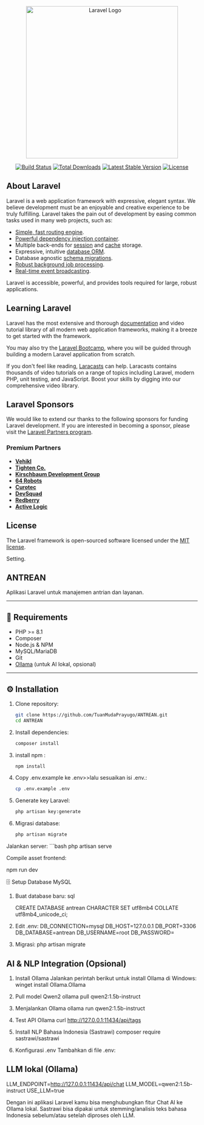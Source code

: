 <p align="center"><a href="https://laravel.com" target="_blank"><img src="https://raw.githubusercontent.com/laravel/art/master/logo-lockup/5%20SVG/2%20CMYK/1%20Full%20Color/laravel-logolockup-cmyk-red.svg" width="400" alt="Laravel Logo"></a></p>

<p align="center">
<a href="https://github.com/laravel/framework/actions"><img src="https://github.com/laravel/framework/workflows/tests/badge.svg" alt="Build Status"></a>
<a href="https://packagist.org/packages/laravel/framework"><img src="https://img.shields.io/packagist/dt/laravel/framework" alt="Total Downloads"></a>
<a href="https://packagist.org/packages/laravel/framework"><img src="https://img.shields.io/packagist/v/laravel/framework" alt="Latest Stable Version"></a>
<a href="https://packagist.org/packages/laravel/framework"><img src="https://img.shields.io/packagist/l/laravel/framework" alt="License"></a>
</p>

## About Laravel

Laravel is a web application framework with expressive, elegant syntax. We believe development must be an enjoyable and creative experience to be truly fulfilling. Laravel takes the pain out of development by easing common tasks used in many web projects, such as:

- [Simple, fast routing engine](https://laravel.com/docs/routing).
- [Powerful dependency injection container](https://laravel.com/docs/container).
- Multiple back-ends for [session](https://laravel.com/docs/session) and [cache](https://laravel.com/docs/cache) storage.
- Expressive, intuitive [database ORM](https://laravel.com/docs/eloquent).
- Database agnostic [schema migrations](https://laravel.com/docs/migrations).
- [Robust background job processing](https://laravel.com/docs/queues).
- [Real-time event broadcasting](https://laravel.com/docs/broadcasting).

Laravel is accessible, powerful, and provides tools required for large, robust applications.

## Learning Laravel

Laravel has the most extensive and thorough [documentation](https://laravel.com/docs) and video tutorial library of all modern web application frameworks, making it a breeze to get started with the framework.

You may also try the [Laravel Bootcamp](https://bootcamp.laravel.com), where you will be guided through building a modern Laravel application from scratch.

If you don't feel like reading, [Laracasts](https://laracasts.com) can help. Laracasts contains thousands of video tutorials on a range of topics including Laravel, modern PHP, unit testing, and JavaScript. Boost your skills by digging into our comprehensive video library.

## Laravel Sponsors

We would like to extend our thanks to the following sponsors for funding Laravel development. If you are interested in becoming a sponsor, please visit the [Laravel Partners program](https://partners.laravel.com).

### Premium Partners

- **[Vehikl](https://vehikl.com)**
- **[Tighten Co.](https://tighten.co)**
- **[Kirschbaum Development Group](https://kirschbaumdevelopment.com)**
- **[64 Robots](https://64robots.com)**
- **[Curotec](https://www.curotec.com/services/technologies/laravel)**
- **[DevSquad](https://devsquad.com/hire-laravel-developers)**
- **[Redberry](https://redberry.international/laravel-development)**
- **[Active Logic](https://activelogic.com)**

<!-- ## Contributing

Thank you for considering contributing to the Laravel framework! The contribution guide can be found in the [Laravel documentation](https://laravel.com/docs/contributions). -->

<!-- ## Code of Conduct

In order to ensure that the Laravel community is welcoming to all, please review and abide by the [Code of Conduct](https://laravel.com/docs/contributions#code-of-conduct). -->

<!-- ## Security Vulnerabilities

If you discover a security vulnerability within Laravel, please send an e-mail to Taylor Otwell via [taylor@laravel.com](mailto:taylor@laravel.com). All security vulnerabilities will be promptly addressed. -->

## License

The Laravel framework is open-sourced software licensed under the [MIT license](https://opensource.org/licenses/MIT).

Setting.
## ANTREAN

Aplikasi Laravel untuk manajemen antrian dan layanan.

---

## 🚀 Requirements
- PHP >= 8.1
- Composer
- Node.js & NPM
- MySQL/MariaDB
- Git
- [Ollama](https://ollama.ai) (untuk AI lokal, opsional)

---

## ⚙️ Installation

1. Clone repository:
   ```bash
   git clone https://github.com/TuanMudaPrayugo/ANTREAN.git
   cd ANTREAN

2. Install dependencies:
    ```bash
    composer install

3. install npm :
    ```bash
    npm install
    
3. Copy .env.example ke .env>>lalu sesuaikan isi .env.: 
    ```bash
    cp .env.example .env
    

4. Generate key Laravel:
    ```bash
    php artisan key:generate

5. Migrasi database:
    ```bash
    php artisan migrate

Jalankan server:
    ```bash
    php artisan serve
    
Compile asset frontend:

npm run dev

🗄️ Setup Database MySQL
1. Buat database baru:
    sql

    CREATE DATABASE antrean CHARACTER SET utf8mb4 COLLATE utf8mb4_unicode_ci;

2. Edit .env:
    DB_CONNECTION=mysql
    DB_HOST=127.0.0.1
    DB_PORT=3306
    DB_DATABASE=antrean
    DB_USERNAME=root
    DB_PASSWORD=

3. Migrasi:
    php artisan migrate


## AI & NLP Integration (Opsional)
1. Install Ollama
Jalankan perintah berikut untuk install Ollama di Windows:
    winget install Ollama.Ollama

2. Pull model Qwen2
    ollama pull qwen2:1.5b-instruct

3. Menjalankan Ollama
    ollama run qwen2:1.5b-instruct

4. Test API Ollama
    curl http://127.0.0.1:11434/api/tags

5. Install NLP Bahasa Indonesia (Sastrawi)
    composer require sastrawi/sastrawi

6. Konfigurasi .env
Tambahkan di file .env:

## LLM lokal (Ollama)
LLM_ENDPOINT=http://127.0.0.1:11434/api/chat
LLM_MODEL=qwen2:1.5b-instruct
USE_LLM=true

Dengan ini aplikasi Laravel kamu bisa menghubungkan fitur Chat AI ke Ollama lokal.
Sastrawi bisa dipakai untuk stemming/analisis teks bahasa Indonesia sebelum/atau setelah diproses oleh LLM.
